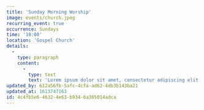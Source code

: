 ```yaml
---
title: 'Sunday Morning Worship'
image: events/church.jpeg
recurring_event: true
occurrence: Sundays
time: '10:00'
location: 'Gospel Church'
details:
  -
    type: paragraph
    content:
      -
        type: text
        text: 'Lorem ipsum dolor sit amet, consectetur adipiscing elit. In ac gravida sem, quis imperdiet sapien. Cras eu tortor condimentum, cursus dui sit amet, rutrum nulla.'
updated_by: 612a56fb-5afc-4cfa-ad62-4db3b143ba21
updated_at: 1613747163
id: 4c4fb5e6-4632-4e63-b934-6a365014adca
---
```

